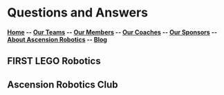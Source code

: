 # Questions and Answers


#### [Home](README.md) -- [Our Teams](teams/README.md) -- [Our Members](members/README.md) -- [Our Coaches](coaches/README.md) -- [Our Sponsors](sponsors/README.md) -- [About Ascension Robotics](about.md) -- [Blog](blog/README.md)

## FIRST LEGO Robotics

## Ascension Robotics Club
